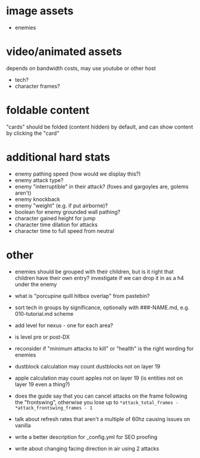 
# image assets

- enemies

# video/animated assets

depends on bandwidth costs, may use youtube or other host

- tech?
- character frames?

# foldable content

"cards" should be folded (content hidden) by default, and can show content by clicking the "card"

# additional hard stats

- enemy pathing speed (how would we display this?)
- enemy attack type?
- enemy "interruptible" in their attack? (foxes and gargoyles are, golems aren't)
- enemy knockback
- enemy "weight" (e.g. if put airborne)?
- boolean for enemy grounded wall pathing?
- character gained height for jump
- character time dilation for attacks
- character time to full speed from neutral

# other

- enemies should be grouped with their children, but is it right that children have their own entry? investigate if we can drop it in as a h4 under the enemy

- what is "porcupine quill hitbox overlap" from pastebin?

- sort tech in groups by significance, optionally with ###-NAME.md, e.g. 010-tutorial.md scheme

- add level for nexus - one for each area?

- is level pre or post-DX

- reconsider if "minimum attacks to kill" or "health" is the right wording for enemies

- dustblock calculation may count dustblocks not on layer 19

- apple calculation may count apples not on layer 19 (is entities not on layer 19 even a thing?)

- does the guide say that you can cancel attacks on the frame following the "frontswing", otherwise you lose up to `*attack_total_frames - *attack_frontswing_frames - 1`

- talk about refresh rates that aren't a multiple of 60hz causing issues on vanilla

- write a better description for _config.yml for SEO proofing

- write about changing facing direction in air using 2 attacks
